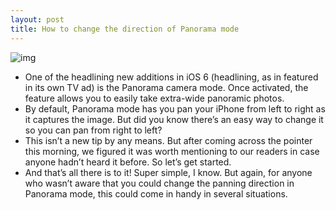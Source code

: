 ```yaml
---
layout: post
title: How to change the direction of Panorama mode
---
```

![img](http://media.idownloadblog.com/wp-content/uploads/2015/12/How-to-switch-direction-Panorama-mode-iPhone-screenshot-002.png)
* One of the headlining new additions in iOS 6 (headlining, as in featured in its own TV ad) is the Panorama camera mode. Once activated, the feature allows you to easily take extra-wide panoramic photos.
* By default, Panorama mode has you pan your iPhone from left to right as it captures the image. But did you know there’s an easy way to change it so you can pan from right to left?
* This isn’t a new tip by any means. But after coming across the pointer this morning, we figured it was worth mentioning to our readers in case anyone hadn’t heard it before. So let’s get started.
* And that’s all there is to it! Super simple, I know. But again, for anyone who wasn’t aware that you could change the panning direction in Panorama mode, this could come in handy in several situations.

